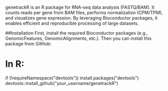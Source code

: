 genetrackR is an R package for RNA-seq data analysis (FASTQ/BAM). It counts reads per gene from BAM files, performs normalization (CPM/TPM), and visualizes gene expression. By leveraging Bioconductor packages, it enables efficient and reproducible processing of large datasets.

##Installation
First, install the required Bioconductor packages (e.g., GenomicFeatures, GenomicAlignments, etc.). Then you can install this package from GitHub:
# In R:
if (!requireNamespace("devtools")) install.packages("devtools")
devtools::install_github("your_username/genetrackR")
